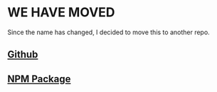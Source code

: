 # WE HAVE MOVED
Since the name has changed, I decided to move this to another repo.

## [Github](https://github.com/hiimjustin000/discordjs-colors)
## [NPM Package](https://www.npmjs.com/package/discordjs-colors)
